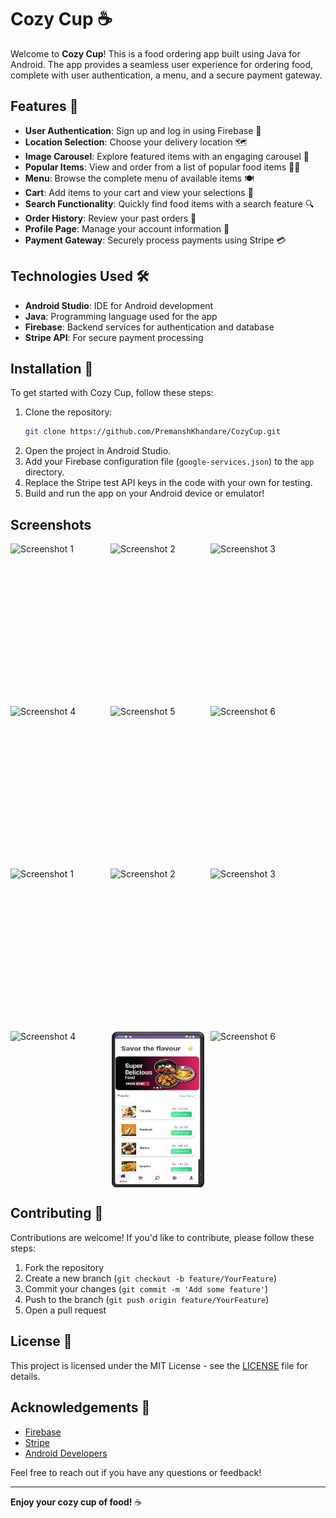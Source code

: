 # Cozy Cup ☕️

Welcome to **Cozy Cup**! This is a food ordering app built using Java for Android. The app provides a seamless user experience for ordering food, complete with user authentication, a menu, and a secure payment gateway.

## Features 🌟

- **User Authentication**: Sign up and log in using Firebase 🔑
- **Location Selection**: Choose your delivery location 🗺️
- **Image Carousel**: Explore featured items with an engaging carousel 📸
- **Popular Items**: View and order from a list of popular food items 🍕🍔
- **Menu**: Browse the complete menu of available items 🍽️
- **Cart**: Add items to your cart and view your selections 🛒
- **Search Functionality**: Quickly find food items with a search feature 🔍
- **Order History**: Review your past orders 📜
- **Profile Page**: Manage your account information 👤
- **Payment Gateway**: Securely process payments using Stripe 💳

## Technologies Used 🛠️

- **Android Studio**: IDE for Android development
- **Java**: Programming language used for the app
- **Firebase**: Backend services for authentication and database
- **Stripe API**: For secure payment processing

## Installation 🚀

To get started with Cozy Cup, follow these steps:

1. Clone the repository:
   ```bash
   git clone https://github.com/PremanshKhandare/CozyCup.git
   ```
2. Open the project in Android Studio.
3. Add your Firebase configuration file (`google-services.json`) to the `app` directory.
4. Replace the Stripe test API keys in the code with your own for testing.
5. Build and run the app on your Android device or emulator!

## Screenshots

<div style="display: flex; flex-wrap: wrap; gap: 10px;">
    <img src="./screens/1.jpg" alt="Screenshot 1" style="width: 150px; height: 250px;"/>
    <img src="./screens/2.jpg" alt="Screenshot 2" style="width: 150px; height: 250px;"/>
    <img src="./screens/3.jpg" alt="Screenshot 3" style="width: 150px; height: 250px;"/>
    <img src="./screens/4.jpg" alt="Screenshot 4" style="width: 150px; height: 250px;"/>
    <img src="./screens/5.jpg" alt="Screenshot 5" style="width: 150px; height: 250px;"/>
    <img src="./screens/6.jpg" alt="Screenshot 6" style="width: 150px; height: 250px;"/>
    <img src="./screens/7.jpg" alt="Screenshot 1" style="width: 150px; height: 250px;"/>
    <img src="./screens/8.jpg" alt="Screenshot 2" style="width: 150px; height: 250px;"/>
    <img src="./screens/9.jpg" alt="Screenshot 3" style="width: 150px; height: 250px;"/>
    <img src="./screens/10.jpg" alt="Screenshot 4" style="width: 150px; height: 250px;"/>
    <img src="./screens/11.jpg" alt="Screenshot 5" style="width: 150px; height: 250px;"/>
    <img src="./screens/12.jpg" alt="Screenshot 6" style="width: 150px; height: 250px;"/>
</div>


## Contributing 🤝

Contributions are welcome! If you'd like to contribute, please follow these steps:

1. Fork the repository
2. Create a new branch (`git checkout -b feature/YourFeature`)
3. Commit your changes (`git commit -m 'Add some feature'`)
4. Push to the branch (`git push origin feature/YourFeature`)
5. Open a pull request

## License 📄

This project is licensed under the MIT License - see the [LICENSE](LICENSE) file for details.

## Acknowledgements 🙏

- [Firebase](https://firebase.google.com/)
- [Stripe](https://stripe.com/)
- [Android Developers](https://developer.android.com/)

Feel free to reach out if you have any questions or feedback!

---

**Enjoy your cozy cup of food!** ☕️
